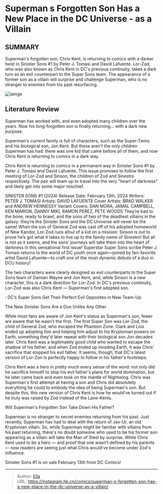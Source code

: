 # Superman s Forgotten Son Has a New Place in the DC Universe - as a Villain


## SUMMARY 



  Superman&#39;s forgotten son, Chris Kent, is returning to comics with a darker twist in Sinister Sons #1 by Peter J. Tomasi and David Lafuente.   Lor-Zod, who was also known as Chris Kent in DC&#39;s previous continuity, takes a dark turn as an evil counterpart to the Super Sons team.   The appearance of a former son as a villain will surprise and challenge Superman, who is no stranger to enemies from his past resurfacing.  

![iamge](https://static1.srcdn.com/wordpress/wp-content/uploads/2023/11/lor-zod-from-sinister-sons.jpg)

## Literature Review

Superman has worked with, and even adopted many children over the years. Now his long-forgotten son is finally returning... with a dark new purpose.




Superman&#39;s current family is full of characters, such as the Super-Twins and his biological son, Jon Kent. But these aren&#39;t the only children Superman has had: there was one kid that came before all of them, and now Chris Kent is returning to comics in a dark way.




Chris Kent is returning to comics in a permanent way in Sinister Sons #1 by Peter J. Tomasi and David Lafuente. This issue promises to follow the first meeting of Lor-Zod and Sinson, the children of Zod and Sinestro respectively. The pair will team up to travel into the very &#34;heart of darkness&#34; and likely get into some major mischief.

 SINISTER SONS #1 (2024)                 Release Date:  February 13th, 2024    Writers:  PETER J. TOMASI    Artists:  DAVID LAFUENTE    Cover Artists:  BRAD WALKER and ANDREW HENNESSY    Variant Covers:  DAN MORA, JAMAL CAMPBELL, KEN MARION, DANNY MIKI, RAMON PEREZ, PETE WOODS   They’re bad to the bone, ready to brawl, and the sons of two of the deadliest villains in the galaxy: they’re the Sinister Sons and the DC Universe will never be the same! When the son of General Zod was cast off of his adopted homeworld of New Kandor, Lor-Zod runs afoul of a kid on a mission: Sinson is out to prove he’s got what it takes to live up to the family name of Sinestro! But all is not as it seems, and the sons’ journeys will take them into the heart of darkness in this sensational first issue! Superstar Super Sons scribe Peter J. Tomasi returns to the world of DC youth once again—joined by fan-favorite artist David Lafuente—to craft one of the most dynamic debuts of a duo in DCU history!   



The two characters were clearly designed as evil counterparts to the Super Sons team of Damian Wayne and Jon Kent, and, while Sinson is a new character, this is a dark direction for Lor-Zod. In DC&#39;s previous continuity, Lor-Zod was also Chris Kent — Superman&#39;s first adopted son.




 : DC’s Super Sons Get Their Perfect Evil Opposites in New Team-Up


 The New Sinister Sons Are a Duo Unlike Any Other 
          

While most fans are aware of Jon Kent&#39;s status as Superman&#39;s son, fewer are aware that he wasn&#39;t the first. The first Super Son was Lor-Zod, the child of General Zod, who escaped the Phantom Zone. Clark and Lois ended up adopting him and helping him adjust to his Kryptonian powers on Earth, something they&#39;d later repeat with their biological son Jon decades later. Chris Kent was a legitimately good child who wanted to escape the shadow of his father, and when Zod ended up invading Earth, it was Chris&#39; sacrifice that stopped his evil father. It seems, though, that DC&#39;s latest version of Lor-Zon is perfectly happy to follow in his father&#39;s footsteps.




          

Chris Kent was a hero in pretty much every sense of the word: not only did he sacrifice himself to stop his evil father&#39;s plans for world domination, but he later came back and even took on the mantle of Nightwing. Chris was Superman&#39;s first attempt at having a son and Chris did absolutely everything he could to embody the idea of being Superman&#39;s son. But despite this, this new version of Chris Kent is how he would&#39;ve turned out if he truly was raised by Zod instead of the Lane-Kents.



 Will Superman&#39;s Forgotten Son Take Down His Father? 


          

Superman is no stranger to secret enemies returning from his past. Just recently, Superman has had to deal with the return of Jax-Ur, an old Kryptonian villain. So, while Superman might be familiar with villains from his past returning, there&#39;s no doubt someone who used to be his former son appearing as a villain will take the Man of Steel by surprise. While Chris Kent used to be a hero — and proof that one wasn&#39;t defined by his parents — now readers are seeing just what Chris would&#39;ve become under Zod&#39;s influence.






Sinister Sons #1 is on sale February 13th from DC Comics!





---

> Author: [Ella](https://instagram.hk.cn/)  
> URL: https://instagram.hk.cn/comics/superman-s-forgotten-son-has-a-new-place-in-the-dc-universe-as-a-villain/  

